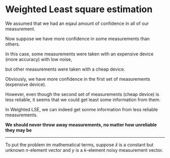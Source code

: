 # Weighted Least square estimation

We assumed that we had an eqaul amount of confidence in all of our measurement.

Now suppose we have more confidence in some measurements than others.

In this case, some measurements were taken with an expensive device (more accuracy) with low noise, 

but other measurements were taken with a cheap device. 

Obviously, we have more confidence in the first set of measurements (expensive device). 

However, even though the second set of measurements (cheap device) is less reliable, it seems that we could get least some information from them.

In Weighted LSE, we can indeed get sonme information from less reliable measurements. 

**We should never throw away measurements, no matter how unreliable they may be**

---

To put the problem im mathematical terms, suppose $\hat{x}$ is a constant but unknown $n$-element vector and $y$ is a $k$-element noisy measurement vector.

